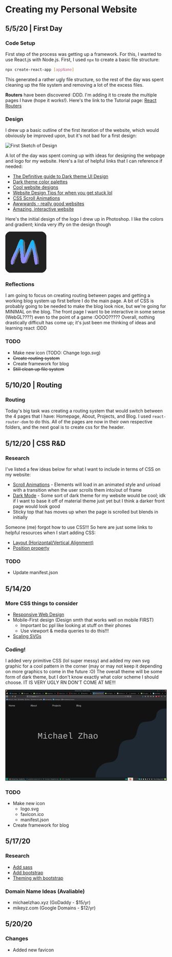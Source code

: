# Creating my Personal Website

## 5/5/20 | First Day

### Code Setup

First step of the process was getting up a framework. For this, I wanted to use React.js with Node.js. First, I used `npx` to create a basic file structure:

```bash
npx create-react-app [appName]
```

This generated a rather ugly file structure, so the rest of the day was spent cleaning up the file system and removing a lot of the excess files.

**Routers** have been discovered :DDD. I'm adding it to create the multiple pages I have (hope it works!). Here's the link to the Tutorial page: [React Routers](https://www.tutorialspoint.com/reactjs/reactjs_router.htm)

### Design

I drew up a basic outline of the first iteration of the website, which would obviously be improved upon, but it's not bad for a first design:

![First Sketch of Design](website-creation/first-sketch.jpg)

A lot of the day was spent coming up with ideas for designing the webpage and logo for my website. Here's a list of helpful links that I can reference if needed:

- [The Definitive guide to Dark theme UI Design](https://uxdesign.cc/dark-mode-ui-design-the-definitive-guide-part-1-color-53dcfaea5129)
- [Dark theme color palettes](https://colorhunt.co/palettes/dark)
- [Cool website designs](https://www.webdesign-inspiration.com/?device=mix)
- [Website Design Tips for when you get stuck lol](https://websitesetup.org/website-design-ideas/)
- [CSS Scroll Animations](https://cssanimation.rocks/scroll-animations/)
- [Awwwards - really good websites](https://www.awwwards.com/websites/)
- [Amazing, interactive website](https://bruno-simon.com/)

Here's the initial design of the logo I drew up in Photoshop. I like the colors and gradient; kinda very iffy on the design though

![First Design of Logo](website-creation/favicon-first.png)

### Reflections

I am going to focus on creating routing between pages and getting a working blog system up first before I do the main page. A bit of CSS is probably going to be needed to make the blog look nice, but we're going for MINIMAL on the blog. The front page I want to be interactive in some sense (WebGL????) even to the point of a game :OOOO????? Overall, nothing drastically difficult has come up; it's just been me thinking of ideas and learning react :DDD

### TODO

- Make new icon (TODO: Change logo.svg)
- ~~Create routing system~~
- Create framework for blog
- ~~Still clean up file system~~

## 5/10/20 | Routing

### Routing

Today's big task was creating a routing system that would switch between the 4 pages that I have: Homepage, About, Projects, and Blog. I used `react-router-dom` to do this. All of the pages are now in their own respective folders, and the next goal is to create css for the header.

## 5/12/20 | CSS R&D

### Research

I've listed a few ideas below for what I want to include in terms of CSS on my website:

- [Scroll Animations](https://cssanimation.rocks/scroll-animations/) - Elements will load in an animated style and unload with a transition when the user scrolls them into/out of frame
- [Dark Mode](https://uxdesign.cc/dark-mode-ui-design-the-definitive-guide-part-1-color-53dcfaea5129?gi=b0edf9ba0bf6) - Some sort of dark theme for my website would be cool; idk if I want to base it off of material theme just yet but I think a darker front page would look good
- Sticky top that has moves up when the page is scrolled but blends in initially

Someone (me) forgot how to use CSS!!! So here are just some links to helpful resources when I start adding CSS:

- [Layout (Horizontal/Vertical Alignment)](https://www.w3schools.com/css/css_align.asp)
- [Position property](https://www.w3schools.com/css/css_positioning.asp)

### TODO

- Update manifest.json

## 5/14/20

### More CSS things to consider

- [Responsive Web Design](https://www.w3schools.com/css/css_rwd_intro.asp)
- Mobile-First design (Design smth that works well on mobile FIRST)
    - Important bc ppl like looking at stuff on their phones
    - Use viewport & media queries to do this!!!
- [Scaling SVGs](https://css-tricks.com/scale-svg/)

### Coding!

I added very primitive CSS (lol super messy) and added my own svg graphic for a cool pattern in the corner (may or may not keep it depending on more graphics to come in the future :O) The overall theme will be some form of dark theme, but I don't know exactly what color scheme I should choose. IT IS VERY UGLY RN DON'T COME AT ME!!!

![Picture of Website With Basic CSS](website-creation/first-css.png)

### TODO

- Make new icon
    - logo.svg
    - favicon.ico
    - manifest.json
- Create framework for blog

## 5/17/20

### Research

- [Add sass](https://create-react-app.dev/docs/adding-a-sass-stylesheet)
- [Add bootstrap](https://create-react-app.dev/docs/adding-bootstrap/#using-a-custom-theme)
- [Theming with bootstrap](https://getbootstrap.com/docs/4.4/getting-started/theming/)

### Domain Name Ideas (Avaliable)

- michaelzhao.xyz (GoDaddy - $15/yr)
- mikeyz.com (Google Domains - $12/yr)

## 5/20/20

### Changes

- Added new favicon